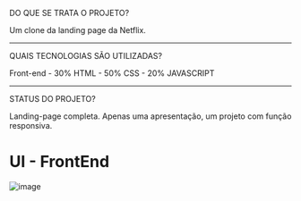 DO QUE SE TRATA O PROJETO? 

Um clone da landing page da Netflix.
_____________________________________________________________

QUAIS TECNOLOGIAS SÃO UTILIZADAS?

Front-end - 30% HTML - 50% CSS - 20% JAVASCRIPT

______________________________________________________________


STATUS DO PROJETO?

Landing-page completa. 
Apenas uma apresentação, um projeto com função responsiva.


# UI - FrontEnd
![image](https://user-images.githubusercontent.com/32625973/163736410-ee8b06d1-8cd8-466e-8499-16a3077b10cc.png)
